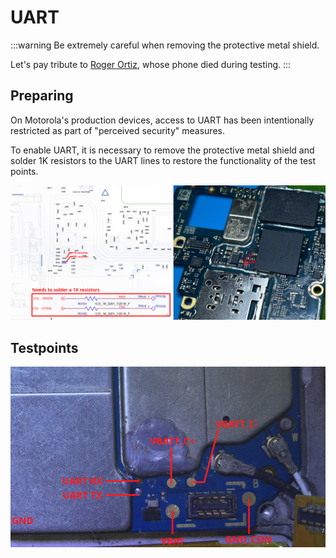 # UART
:::warning
Be extremely careful when removing the protective metal shield.

Let's pay tribute to [Roger Ortiz](https://github.com/R0rt1z2), whose phone died during testing.
:::

## Preparing
On Motorola's production devices, access to UART has been intentionally restricted as part of "perceived security" measures. 

To enable UART, it is necessary to remove the protective metal shield and solder 1K resistors to the UART lines to restore the functionality of the test points.

![resistors.png](../../static/assets/uart/resistors.png)

## Testpoints
![testpoints.png](../../static/assets/uart/testpoints.png)